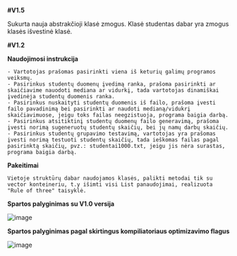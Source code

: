 **#V1.5**

Sukurta nauja abstrakčioji klasė zmogus.
Klasė studentas dabar yra zmogus klasės išvestinė klasė.

**#V1.2**

**Naudojimosi instrukcija**

```
- Vartotojas prašomas pasirinkti viena iš keturių galimų programos veiksmų.
- Pasirinkus studentų duomenų įvedimą ranka, prašoma pasirinkti ar skaičiavime nauodoti mediana ar vidurkį, tada vartotojas dinamiškai įvedinėja studentų duomenis ranka.
- Pasirinkus nuskaityti studentų duomenis iš failo, prašoma įvesti failo pavadinimą bei pasirinkti ar naudoti medianą/vidukrį skaičiavimuose, jeigu toks failas neegzistuoja, programa baigia darbą.
- Pasirinkus atsitiktinį studentų duomenų failo generavimą, prašoma įvesti norimą sugeneruotų studentų skaičių, bei jų namų darbų skaičių.
- Pasirinkus studentų grupavimo testavimą, vartotojas yra prašomas įvesti norimą testuoti studentų skaičių, tada ieškomas failas pagal pasirinktą skaičių, pvz.: studentai1000.txt, jeigu jis nėra surastas, programa baigia darbą.
```


**Pakeitimai**

```
Vietoje struktūrų dabar naudojamos klasės, palikti metodai tik su vector konteineriu, t.y išimti visi List panaudojimai, realizuota "Rule of three" taisyklė.
```

**Spartos palyginimas su V1.0 versija**

![image](https://user-images.githubusercontent.com/113367128/203835026-eaded5db-77be-4fff-b41d-aec27ca6156c.png)

**Spartos palyginimas pagal skirtingus kompiliatoriaus optimizavimo flagus**

![image](https://user-images.githubusercontent.com/113367128/203868740-7a00ce1d-f5f6-49de-b53c-a6128dc91878.png)
